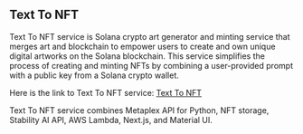 ## Text To NFT

Text To NFT service is Solana crypto art generator and minting service that merges art and blockchain to empower users to create and own unique digital artworks on the Solana blockchain. This service simplifies the process of creating and minting NFTs by combining a user-provided prompt with a public key from a Solana crypto wallet. 

Here is the link to Text To NFT service: [Text To NFT](https://text-to-nft.miehaga.com/)


Text To NFT service combines Metaplex API for Python, NFT storage, Stability AI API, AWS Lambda, Next.js, and Material UI. 

<!-- a video demo -->



